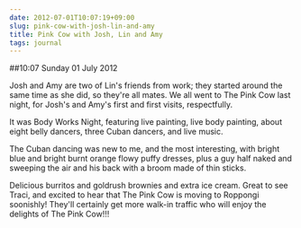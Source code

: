 ```yaml
---
date: 2012-07-01T10:07:19+09:00
slug: pink-cow-with-josh-lin-and-amy
title: Pink Cow with Josh, Lin and Amy
tags: journal
---
```


##10:07 Sunday 01 July 2012

Josh and Amy are two of Lin's friends from work; they started around the same time as she did, so they're all mates. We all went to The Pink Cow last night, for Josh's and Amy's first and first visits, respectfully.

 

It was Body Works Night, featuring live painting, live body painting, about eight belly dancers, three Cuban dancers, and live music.

 

The Cuban dancing was new to me, and the most interesting, with bright blue and bright burnt orange flowy puffy dresses, plus a guy half naked and sweeping the air and his back with a broom made of thin sticks.

 

Delicious burritos and goldrush brownies and extra ice cream. Great to see Traci, and excited to hear that The Pink Cow is moving to Roppongi soonishly! They'll certainly get more walk-in traffic who will enjoy the delights of The Pink Cow!!!
